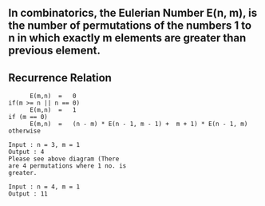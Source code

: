 ## In combinatorics, the Eulerian Number E(n, m), is the number of permutations of the numbers 1 to n in which exactly m elements are greater than previous element.



## Recurrence Relation
```
      E(m,n)  =   0                                                     if(m >= n || n == 0) 
      E(m,n)  =   1                                                     if (m == 0) 
      E(m,n)  =   (n - m) * E(n - 1, m - 1) +  m + 1) * E(n - 1, m)     otherwise
```


```
Input : n = 3, m = 1
Output : 4
Please see above diagram (There
are 4 permutations where 1 no. is
greater.

Input : n = 4, m = 1
Output : 11
```
